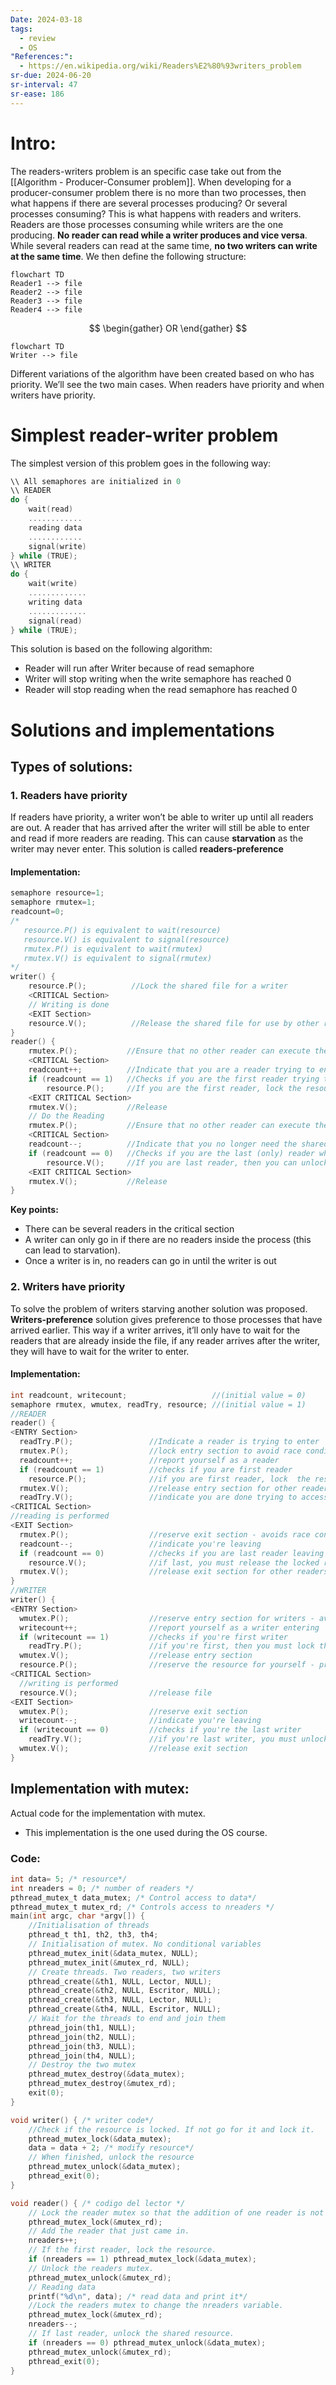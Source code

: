 ```yaml
---
Date: 2024-03-18
tags:
  - review
  - OS
"References:":
  - https://en.wikipedia.org/wiki/Readers%E2%80%93writers_problem
sr-due: 2024-06-20
sr-interval: 47
sr-ease: 186
---
```

# Intro: 
The readers-writers problem is an specific case take out from the [[Algorithm - Producer-Consumer problem]]. 
When developing for a producer-consumer problem there is no more than two processes, then what happens if there are several processes producing? Or several processes consuming?
This is what happens with readers and writers. 
Readers are those processes consuming  while writers are the one producing. **No reader can read while a writer produces and vice versa**. 
While several readers can read at the same time, **no two writers can write at the same time**. 
We then define the following structure: 

```mermaid
flowchart TD
Reader1 --> file
Reader2 --> file
Reader3 --> file
Reader4 --> file
```
$$
\begin{gather}
OR
\end{gather}
$$
```mermaid
flowchart TD
Writer --> file
```

Different variations of the algorithm have been created based on who has priority. We’ll see the two main cases. When readers have priority and when writers have priority.
# Simplest reader-writer problem
The simplest version of this problem goes in the following way: 

```c
\\ All semaphores are initialized in 0
\\ READER
do {
    wait(read)
    ............
    reading data
    ............
    signal(write)
} while (TRUE);
\\ WRITER
do {
    wait(write)
    .............
    writing data
    .............
    signal(read)
} while (TRUE);

```

This solution is based on the following algorithm: 
+ Reader will run after Writer because of read semaphore
+ Writer will stop writing when the write semaphore has reached 0
+ Reader will stop reading when the read semaphore has reached 0
# Solutions and implementations
## Types of solutions:

### 1. **Readers have priority**
If readers have priority, a writer won’t be able to writer up until all readers are out. A reader that has arrived after the writer will still be able to enter and read if more readers are reading. This can cause **starvation** as the writer may never enter. This solution is called **readers-preference**

#### Implementation:
```c
semaphore resource=1;
semaphore rmutex=1;
readcount=0;
/*
   resource.P() is equivalent to wait(resource)
   resource.V() is equivalent to signal(resource)
   rmutex.P() is equivalent to wait(rmutex)
   rmutex.V() is equivalent to signal(rmutex)
*/
writer() {
    resource.P();          //Lock the shared file for a writer
    <CRITICAL Section>
    // Writing is done
    <EXIT Section>
    resource.V();          //Release the shared file for use by other readers. Writers are allowed if there are no readers requesting it.
}
reader() {
    rmutex.P();           //Ensure that no other reader can execute the <Entry> section while you are in it
    <CRITICAL Section>
    readcount++;          //Indicate that you are a reader trying to enter the Critical Section
    if (readcount == 1)   //Checks if you are the first reader trying to enter CS
        resource.P();     //If you are the first reader, lock the resource from writers. Resource stays reserved for subsequent readers
    <EXIT CRITICAL Section>
    rmutex.V();           //Release
    // Do the Reading
    rmutex.P();           //Ensure that no other reader can execute the <Exit> section while you are in it
    <CRITICAL Section>
    readcount--;          //Indicate that you no longer need the shared resource. One fewer reader
    if (readcount == 0)   //Checks if you are the last (only) reader who is reading the shared file
        resource.V();     //If you are last reader, then you can unlock the resource. This makes it available to writers.
    <EXIT CRITICAL Section>
    rmutex.V();           //Release
}

```

**Key points:**
+ There can be several readers in the critical section 
+ A writer can only go in if there are no readers inside the process (this can lead to starvation).
+ Once a writer is in, no readers can go in until the writer is out


### 2. **Writers have priority**

To solve the problem of writers starving another solution was proposed. **Writers-preference** solution gives preference to those processes that have arrived earlier. This way if a writer arrives, it’ll only have to wait for the readers that are already inside the file, if any reader arrives after the writer, they will have to wait for the writer to enter. 
#### Implementation: 

```c
int readcount, writecount;                   //(initial value = 0)
semaphore rmutex, wmutex, readTry, resource; //(initial value = 1)
//READER
reader() {
<ENTRY Section>
  readTry.P();                 //Indicate a reader is trying to enter
  rmutex.P();                  //lock entry section to avoid race condition with other readers
  readcount++;                 //report yourself as a reader
  if (readcount == 1)          //checks if you are first reader
    resource.P();              //if you are first reader, lock  the resource
  rmutex.V();                  //release entry section for other readers
  readTry.V();                 //indicate you are done trying to access the resource
<CRITICAL Section>
//reading is performed
<EXIT Section>
  rmutex.P();                  //reserve exit section - avoids race condition with readers
  readcount--;                 //indicate you're leaving
  if (readcount == 0)          //checks if you are last reader leaving
    resource.V();              //if last, you must release the locked resource
  rmutex.V();                  //release exit section for other readers
}
//WRITER
writer() {
<ENTRY Section>
  wmutex.P();                  //reserve entry section for writers - avoids race conditions
  writecount++;                //report yourself as a writer entering
  if (writecount == 1)         //checks if you're first writer
    readTry.P();               //if you're first, then you must lock the readers out. Prevent them from trying to enter CS
  wmutex.V();                  //release entry section
  resource.P();                //reserve the resource for yourself - prevents other writers from simultaneously editing the shared resource
<CRITICAL Section>
  //writing is performed
  resource.V();                //release file
<EXIT Section>
  wmutex.P();                  //reserve exit section
  writecount--;                //indicate you're leaving
  if (writecount == 0)         //checks if you're the last writer
    readTry.V();               //if you're last writer, you must unlock the readers. Allows them to try enter CS for reading
  wmutex.V();                  //release exit section
}

```

## Implementation with mutex: 
Actual code for the implementation with mutex. 
+ This implementation is the one used during the OS course.
### Code:
```c
int data= 5; /* resource*/
int nreaders = 0; /* number of readers */
pthread_mutex_t data_mutex; /* Control access to data*/
pthread_mutex_t mutex_rd; /* Controls access to nreaders */
main(int argc, char *argv[]) {
	//Initialisation of threads
    pthread_t th1, th2, th3, th4;
    // Initialisation of mutex. No conditional variables
    pthread_mutex_init(&data_mutex, NULL);
    pthread_mutex_init(&mutex_rd, NULL);
    // Create threads. Two readers, two writers
    pthread_create(&th1, NULL, Lector, NULL);
    pthread_create(&th2, NULL, Escritor, NULL);
    pthread_create(&th3, NULL, Lector, NULL);
    pthread_create(&th4, NULL, Escritor, NULL);
    // Wait for the threads to end and join them
    pthread_join(th1, NULL);
    pthread_join(th2, NULL);
    pthread_join(th3, NULL);
    pthread_join(th4, NULL);
    // Destroy the two mutex
    pthread_mutex_destroy(&data_mutex);
    pthread_mutex_destroy(&mutex_rd);
    exit(0);
}
```

```c
void writer() { /* writer code*/
	//Check if the resource is locked. If not go for it and lock it.
    pthread_mutex_lock(&data_mutex);
    data = data + 2; /* modify resource*/
    // When finished, unlock the resource
    pthread_mutex_unlock(&data_mutex);
    pthread_exit(0);
}
```

```c
void reader() { /* codigo del lector */
	// Lock the reader mutex so that the addition of one reader is not tampered with from another reader thread
    pthread_mutex_lock(&mutex_rd);
    // Add the reader that just came in.
    nreaders++;
    // If the first reader, lock the resource.
    if (nreaders == 1) pthread_mutex_lock(&data_mutex);
    // Unlock the readers mutex.
    pthread_mutex_unlock(&mutex_rd);
    // Reading data
    printf("%d\n", data); /* read data and print it*/
    //Lock the readers mutex to change the nreaders variable.
    pthread_mutex_lock(&mutex_rd);
    nreaders--;
    // If last reader, unlock the shared resource.
    if (nreaders == 0) pthread_mutex_unlock(&data_mutex);
    pthread_mutex_unlock(&mutex_rd);
    pthread_exit(0);
}
```